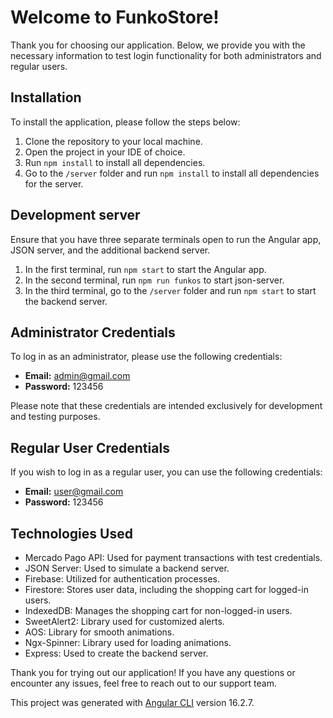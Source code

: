 # Welcome to FunkoStore!

Thank you for choosing our application. Below, we provide you with the necessary information to test login functionality for both administrators and regular users.

## Installation

To install the application, please follow the steps below:

1. Clone the repository to your local machine.
2. Open the project in your IDE of choice.
3. Run `npm install` to install all dependencies.
4. Go to the `/server` folder and run `npm install` to install all dependencies for the server.

## Development server

Ensure that you have three separate terminals open to run the Angular app, JSON server, and the additional backend server.

1. In the first terminal, run `npm start` to start the Angular app.
2. In the second terminal, run `npm run funkos` to start json-server.
3. In the third terminal, go to the `/server` folder and run `npm start` to start the backend server.

## Administrator Credentials

To log in as an administrator, please use the following credentials:

- **Email:** admin@gmail.com
- **Password:** 123456

Please note that these credentials are intended exclusively for development and testing purposes.

## Regular User Credentials

If you wish to log in as a regular user, you can use the following credentials:

- **Email:** user@gmail.com
- **Password:** 123456

## Technologies Used

- Mercado Pago API: Used for payment transactions with test credentials.
- JSON Server: Used to simulate a backend server.
- Firebase: Utilized for authentication processes.
- Firestore: Stores user data, including the shopping cart for logged-in users.
- IndexedDB: Manages the shopping cart for non-logged-in users.
- SweetAlert2: Library used for customized alerts.
- AOS: Library for smooth animations.
- Ngx-Spinner: Library used for loading animations.
- Express: Used to create the backend server.


Thank you for trying out our application! If you have any questions or encounter any issues, feel free to reach out to our support team.

This project was generated with [Angular CLI](https://github.com/angular/angular-cli) version 16.2.7.

